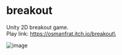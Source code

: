 # breakout
Unity 2D breakout game.\
Play link: https://osmanfrat.itch.io/breakout\

![image](https://github.com/OsmanFrat/breakout/assets/69113898/7630d46d-3d17-4ed0-a82c-0fb031b10f9f)



